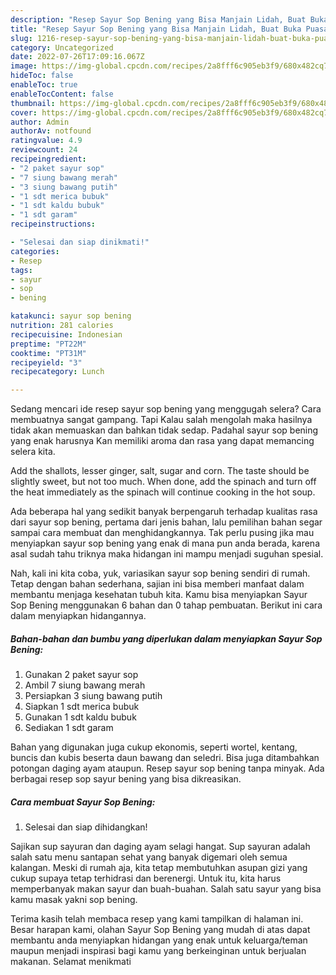 ```yaml
---
description: "Resep Sayur Sop Bening yang Bisa Manjain Lidah, Buat Buka Puasa Enak"
title: "Resep Sayur Sop Bening yang Bisa Manjain Lidah, Buat Buka Puasa Enak"
slug: 1216-resep-sayur-sop-bening-yang-bisa-manjain-lidah-buat-buka-puasa-enak
category: Uncategorized
date: 2022-07-26T17:09:16.067Z
image: https://img-global.cpcdn.com/recipes/2a8fff6c905eb3f9/680x482cq70/sayur-sop-bening-foto-resep-utama.jpg
hideToc: false
enableToc: true
enableTocContent: false
thumbnail: https://img-global.cpcdn.com/recipes/2a8fff6c905eb3f9/680x482cq70/sayur-sop-bening-foto-resep-utama.jpg
cover: https://img-global.cpcdn.com/recipes/2a8fff6c905eb3f9/680x482cq70/sayur-sop-bening-foto-resep-utama.jpg
author: Admin
authorAv: notfound
ratingvalue: 4.9
reviewcount: 24
recipeingredient:
- "2 paket sayur sop"
- "7 siung bawang merah"
- "3 siung bawang putih"
- "1 sdt merica bubuk"
- "1 sdt kaldu bubuk"
- "1 sdt garam"
recipeinstructions:

- "Selesai dan siap dinikmati!"
categories:
- Resep
tags:
- sayur
- sop
- bening

katakunci: sayur sop bening 
nutrition: 281 calories
recipecuisine: Indonesian
preptime: "PT22M"
cooktime: "PT31M"
recipeyield: "3"
recipecategory: Lunch

---
```



Sedang mencari ide resep sayur sop bening yang menggugah selera? Cara membuatnya sangat gampang. Tapi Kalau salah mengolah maka hasilnya tidak akan memuaskan dan bahkan tidak sedap. Padahal sayur sop bening yang enak harusnya Kan memiliki aroma dan rasa yang dapat memancing selera kita.


Add the shallots, lesser ginger, salt, sugar and corn. The taste should be slightly sweet, but not too much. When done, add the spinach and turn off the heat immediately as the spinach will continue cooking in the hot soup.

Ada beberapa hal yang sedikit banyak berpengaruh terhadap kualitas rasa dari sayur sop bening, pertama dari jenis bahan, lalu pemilihan bahan segar sampai cara membuat dan menghidangkannya. Tak perlu pusing jika mau menyiapkan sayur sop bening yang enak di mana pun anda berada, karena asal sudah tahu triknya maka hidangan ini mampu menjadi suguhan spesial.


Nah, kali ini kita coba, yuk, variasikan sayur sop bening sendiri di rumah. Tetap dengan bahan sederhana, sajian ini bisa memberi manfaat dalam membantu menjaga kesehatan tubuh kita. Kamu bisa menyiapkan Sayur Sop Bening menggunakan 6 bahan dan 0 tahap pembuatan. Berikut ini cara dalam menyiapkan hidangannya.

<!--inarticleads1-->

##### Bahan-bahan dan bumbu yang diperlukan dalam menyiapkan Sayur Sop Bening:

1. Gunakan 2 paket sayur sop
1. Ambil 7 siung bawang merah
1. Persiapkan 3 siung bawang putih
1. Siapkan 1 sdt merica bubuk
1. Gunakan 1 sdt kaldu bubuk
1. Sediakan 1 sdt garam


Bahan yang digunakan juga cukup ekonomis, seperti wortel, kentang, buncis dan kubis beserta daun bawang dan seledri. Bisa juga ditambahkan potongan daging ayam ataupun. Resep sayur sop bening tanpa minyak. Ada berbagai resep sop sayur bening yang bisa dikreasikan. 

<!--inarticleads2-->

##### Cara membuat Sayur Sop Bening:


1. Selesai dan siap dihidangkan!

Sajikan sup sayuran dan daging ayam selagi hangat. Sup sayuran adalah salah satu menu santapan sehat yang banyak digemari oleh semua kalangan. Meski di rumah aja, kita tetap membutuhkan asupan gizi yang cukup supaya tetap terhidrasi dan berenergi. Untuk itu, kita harus memperbanyak makan sayur dan buah-buahan. Salah satu sayur yang bisa kamu masak yakni sop bening. 

Terima kasih telah membaca resep yang kami tampilkan di halaman ini. Besar harapan kami, olahan Sayur Sop Bening yang mudah di atas dapat membantu anda menyiapkan hidangan yang enak untuk keluarga/teman maupun menjadi inspirasi bagi kamu yang berkeinginan untuk berjualan makanan. Selamat menikmati
